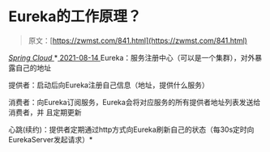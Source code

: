 <!--yml
category: 未分类
date: 0001-01-01 00:00:00
-->

# Eureka的工作原理？

> 原文：[https://zwmst.com/841.html](https://zwmst.com/841.html)

   [ *Spring Cloud* ](https://zwmst.com/spring-cloud)*[ <time datetime="2021-08-14T08:23:46+08:00"> 2021-08-14 </time> ](https://zwmst.com/841.html)  Eureka：服务注册中心（可以是一个集群），对外暴露自己的地址

提供者：启动后向Eureka注册自己信息（地址，提供什么服务）

消费者：向Eureka订阅服务，Eureka会将对应服务的所有提供者地址列表发送给消费者，并 且定期更新

心跳(续约)：提供者定期通过http方式向Eureka刷新自己的状态（每30s定时向 EurekaServer发起请求）*